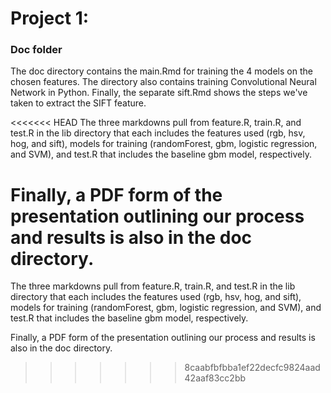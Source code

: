 # Project 1: 
### Doc folder

The doc directory contains the main.Rmd for training the 4 models on the chosen features. The directory also contains training Convolutional Neural Network in Python. Finally, the separate sift.Rmd shows the steps we've taken to extract the SIFT feature.

<<<<<<< HEAD
The three markdowns pull from feature.R, train.R, and test.R in the lib directory that each includes the features used (rgb, hsv, hog, and sift), models for training (randomForest, gbm, logistic regression, and SVM), and test.R that includes the baseline gbm model, respectively. 

Finally, a PDF form of the presentation outlining our process and results is also in the doc directory. 
=======
The three markdowns pull from feature.R, train.R, and test.R in the lib directory that each includes the features used (rgb, hsv, hog, and sift), models for training (randomForest, gbm, logistic regression, and SVM), and test.R that includes the baseline gbm model, respectively.

Finally, a PDF form of the presentation outlining our process and results is also in the doc directory.
>>>>>>> 8caabfbfbba1ef22decfc9824aad42aaf83cc2bb
